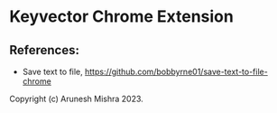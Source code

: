 # Keyvector Chrome Extension


## References:
- Save text to file, https://github.com/bobbyrne01/save-text-to-file-chrome

Copyright (c) Arunesh Mishra 2023.
